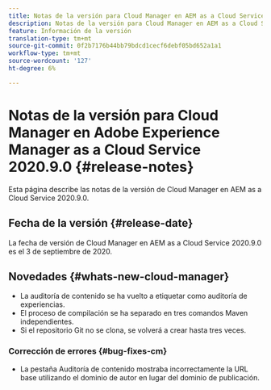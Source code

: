 ```yaml
---
title: Notas de la versión para Cloud Manager en AEM as a Cloud Service Versión 2020.9.0
description: Notas de la versión para Cloud Manager en AEM as a Cloud Service Versión 2020.9.0
feature: Información de la versión
translation-type: tm+mt
source-git-commit: 0f2b7176b44bb79bdcd1cecf6debf05bd652a1a1
workflow-type: tm+mt
source-wordcount: '127'
ht-degree: 6%

---
```



# Notas de la versión para Cloud Manager en Adobe Experience Manager as a Cloud Service 2020.9.0 {#release-notes}

Esta página describe las notas de la versión de Cloud Manager en AEM as a Cloud Service 2020.9.0.

## Fecha de la versión {#release-date}

La fecha de versión de Cloud Manager en AEM as a Cloud Service 2020.9.0 es el 3 de septiembre de 2020.

## Novedades {#whats-new-cloud-manager}

* La auditoría de contenido se ha vuelto a etiquetar como auditoría de experiencias.
* El proceso de compilación se ha separado en tres comandos Maven independientes.
* Si el repositorio Git no se clona, se volverá a crear hasta tres veces.

### Corrección de errores {#bug-fixes-cm}

* La pestaña Auditoría de contenido mostraba incorrectamente la URL base utilizando el dominio de autor en lugar del dominio de publicación.